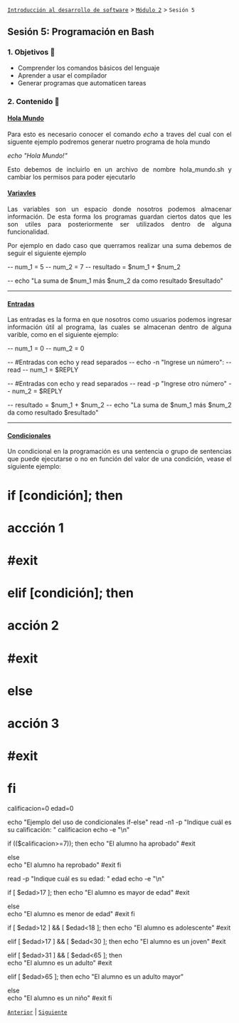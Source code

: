 [`Introducción al desarrollo de software`](../../README.md) > [`Módulo 2`](../README.md) > `Sesión 5` 

## Sesión 5: Programación en Bash

<div style="text-align: justify;">

### 1. Objetivos :dart:

 - Comprender los comandos básicos del lenguaje
 - Aprender a usar el compilador
 - Generar programas que automaticen tareas 

### 2. Contenido :blue_book:

 #### <ins> Hola Mundo </ins>

Para esto es necesario conocer el comando *echo* a traves del cual con el siguente ejemplo podremos generar nuetro programa de hola mundo

*echo "Hola Mundo!"*

Esto debemos de incluirlo en un archivo de nombre hola_mundo.sh y cambiar los permisos para poder ejecutarlo


 #### <ins> Variavles </ins>

Las variables son un espacio donde nosotros podemos almacenar información. De esta forma los programas guardan ciertos datos que les son utiles para posteriormente ser utilizados dentro de alguna funcionalidad. 

Por ejemplo en dado caso que querramos realizar una suma debemos de seguir el siguiente ejemplo

-- num_1 = 5
-- num_2 = 7
-- resultado = $num_1 + $num_2

-- echo "La suma de $num_1 más $num_2 da como resultado $resultado"

--- 

#### <ins> Entradas </ins>

Las entradas es la forma en que nosotros como usuarios podemos ingresar información útil al programa, las cuales se almacenan dentro de alguna varible, como en el siguiente ejemplo:

-- num_1 = 0
-- num_2 = 0

-- #Entradas con echo y read separados
-- echo -n "Ingrese un número":
-- read
-- num_1 = $REPLY

-- #Entradas con echo y read separados
-- read -p "Ingrese otro número"
-- num_2 = $REPLY

-- resultado = $num_1 + $num_2
-- echo "La suma de $num_1 más $num_2 da como resultado $resultado"

---

#### <ins> Condicionales </ins>

Un condicional en la programación es una sentencia o grupo de sentencias que puede ejecutarse o no en función del valor de una condición, vease el siguiente ejemplo: 

# if [condición]; then
#   accción 1
#   #exit
# elif [condición]; then
#   acción 2
#   #exit
# else 
#   acción 3
#   #exit
# fi

calificacion=0
edad=0

echo "Ejemplo del uso de condicionales if-else"
read -n1 -p "Indique cuál es su calificación: " calificacion
echo -e "\n"

if (($calificacion>=7)); then
    echo "El alumno ha aprobado"
    #exit

else  
    echo "El alumno ha reprobado"
    #exit
fi

read -p "Indique cuál es su edad: " edad
echo -e "\n"

if [ $edad>17 ]; then
    echo "El alumno es mayor de edad"
    #exit

else  
    echo "El alumno es menor de edad"
    #exit
fi

if [ $edad>12 ] && [ $edad<18 ]; then
    echo "El alumno es adolescente"
    #exit

elif [ $edad>17 ] && [ $edad<30 ]; then
    echo "El alumno es un joven"
    #exit

elif [ $edad>31 ] && [ $edad<65 ]; then  
    echo "El alumno es un adulto"
    #exit

elif [ $edad>65 ]; then
    echo "El alumno es un adulto mayor"

else  
    echo "El alumno es un niño"
    #exit
fi

 [`Anterior`](../README.md) | [`Siguiente`](Reto-01/README.md)

 </div>